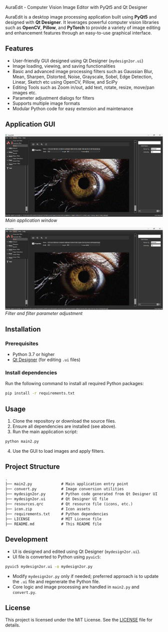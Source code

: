 AuraEdit - Computer Vision Image Editor with PyQt5 and Qt Designer

AuraEdit is a desktop image processing application built using **PyQt5** and designed with **Qt Designer**. It leverages powerful computer vision libraries such as **OpenCV**, **Pillow**, and **PyTorch** to provide a variety of image editing and enhancement features through an easy-to-use graphical interface.


## Features

- User-friendly GUI designed using Qt Designer (`mydesign2or.ui`)
- Image loading, viewing, and saving functionalities
- Basic and advanced image processing filters such as Gaussian Blur, Mean, Sharpen, Distorted, Noise, Grayscale, Sobel, Edge Detection, Linear, Sketch etc using OpenCV, 
  Pillow, and SciPy
- Editing Tools such as Zoom in/out, add text, rotate, resize, move/pan images etc.
- Parameter adjustment dialogs for filters
- Supports multiple image formats
- Modular Python code for easy extension and maintenance


## Application GUI

![Main Window](image.png)  
*Main application window*

![Filter](Filter.png)  
*Filter and filter parameter adjustment*


## Installation

### Prerequisites

- Python 3.7 or higher
- [Qt Designer](https://doc.qt.io/qt-5/qtdesigner-manual.html) (for editing `.ui` files)

### Install dependencies

Run the following command to install all required Python packages:

```bash
pip install -r requirements.txt
````


## Usage

1. Clone the repository or download the source files.
2. Ensure all dependencies are installed (see above).
3. Run the main application script:

```bash
python main2.py
```

4. Use the GUI to load images and apply filters.


## Project Structure

```
.
├── main2.py             # Main application entry point
├── convert.py           # Image conversion utilities
├── mydesign2or.py       # Python code generated from Qt Designer UI
├── mydesign2or.ui       # Qt Designer UI file
├── resources.qrc        # Qt resource file (icons, etc.)
├── icon.zip             # Icon assets
├── requirements.txt     # Python dependencies
├── LICENSE              # MIT License file
├── README.md            # This README file
```


## Development

* UI is designed and edited using Qt Designer (`mydesign2or.ui`).
* UI file is converted to Python using `pyuic5`:

```bash
pyuic5 mydesign2or.ui -o mydesign2or.py
```

* Modify `mydesign2or.py` only if needed; preferred approach is to update the `.ui` file and regenerate the Python file.
* Core logic and image processing are handled in `main2.py` and `convert.py`.


## License

This project is licensed under the MIT License. See the [LICENSE](LICENSE) file for details.
